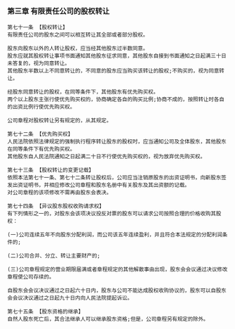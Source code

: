 ### 第三章 有限责任公司的股权转让

    第七十一条 【股权转让】
    有限责任公司的股东之间可以相互转让其全部或者部分股权。
    
    股东向股东以外的人转让股权，应当经其他股东过半数同意。
    股东应就其股权转让事项书面通知其他股东征求同意，其他股东自接到书面通知之日起满三十日未答复的，视为同意转让。
    其他股东半数以上不同意转让的，不同意的股东应当购买该转让的股权;不购买的，视为同意转让。
    
    经股东同意转让的股权，在同等条件下，其他股东有优先购买权。
    两个以上股东主张行使优先购买权的，协商确定各自的购买比例;协商不成的，按照转让时各自的出资比例行使优先购买权。
    
    公司章程对股权转让另有规定的，从其规定。
    
    第七十二条 【优先购买权】
    人民法院依照法律规定的强制执行程序转让股东的股权时，应当通知公司及全体股东，其他股东在同等条件下有优先购买权。
    其他股东自人民法院通知之日起满二十日不行使优先购买权的，视为放弃优先购买权。
    
    第七十三条 【股权转让的变更记载】
    依照本法第七十一条、第七十二条转让股权后，公司应当注销原股东的出资证明书，向新股东签发出资证明书，并相应修改公司章程和股东名册中有关股东及其出资额的记载。
    对公司章程的该项修改不需再由股东会表决。
    
    第七十四条 【异议股东股权收购请求权】
    有下列情形之一的，对股东会该项决议投反对票的股东可以请求公司按照合理的价格收购其股权：
    
    (一)公司连续五年不向股东分配利润，而公司该五年连续盈利，并且符合本法规定的分配利润条件的;
    
    (二)公司合并、分立、转让主要财产的;
    
    (三)公司章程规定的营业期限届满或者章程规定的其他解散事由出现，股东会会议通过决议修改章程使公司存续的。
    
    自股东会会议决议通过之日起六十日内，股东与公司不能达成股权收购协议的，股东可以自股东会会议决议通过之日起九十日内向人民法院提起诉讼。
    
    第七十五条 【股东资格的继承】
    自然人股东死亡后，其合法继承人可以继承股东资格;但是，公司章程另有规定的除外。
